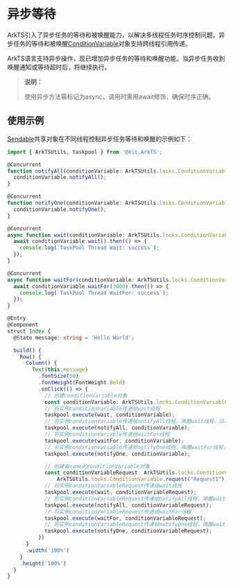 # 异步等待
<!--Kit: ArkTS-->
<!--Subsystem: commonlibrary-->
<!--Owner: @lijiamin2025-->
<!--SE: @weng-changcheng-->
<!--TSE: @kirl75; @zsw_zhushiwei-->

ArkTS引入了异步任务的等待和被唤醒能力，以解决多线程任务时序控制问题。异步任务的等待和被唤醒[ConditionVariable](../reference/apis-arkts/arkts-apis-arkts-utils-locks.md#conditionvariable18)对象支持跨线程引用传递。

ArkTS语言支持异步操作，现已增加异步任务的等待和唤醒功能。当异步任务收到唤醒通知或等待超时后，将继续执行。

> **说明：**
>
> 使用异步方法需标记为async，调用时需用await修饰，确保时序正确。

## 使用示例

[Sendable](arkts-sendable.md)共享对象在不同线程控制异步任务等待和唤醒的示例如下：

```ts
import { ArkTSUtils, taskpool } from '@kit.ArkTS';

@Concurrent
function notifyAll(conditionVariable: ArkTSUtils.locks.ConditionVariable) {
  conditionVariable.notifyAll();
}

@Concurrent
function notifyOne(conditionVariable: ArkTSUtils.locks.ConditionVariable) {
  conditionVariable.notifyOne();
}

@Concurrent
async function wait(conditionVariable: ArkTSUtils.locks.ConditionVariable) {
  await conditionVariable.wait().then(() => {
    console.log(`TaskPool Thread Wait: success`);
  });
}

@Concurrent
async function waitFor(conditionVariable: ArkTSUtils.locks.ConditionVariable) {
  await conditionVariable.waitFor(3000).then(() => {
    console.log(`TaskPool Thread WaitFor: success`);
  });
}

@Entry
@Component
struct Index {
  @State message: string = 'Hello World';

  build() {
    Row() {
      Column() {
        Text(this.message)
          .fontSize(50)
          .fontWeight(FontWeight.Bold)
          .onClick(() => {
            // 创建conditionVariable对象
            const conditionVariable: ArkTSUtils.locks.ConditionVariable = new ArkTSUtils.locks.ConditionVariable();
            // 将实例conditionVariable传递给wait线程
            taskpool.execute(wait, conditionVariable);
            // 将实例conditionVariable传递给notifyAll线程，唤醒wait线程，日志输出"TaskPool Thread Wait: success"
            taskpool.execute(notifyAll, conditionVariable);
            // 将实例conditionVariable传递给waitFor线程
            taskpool.execute(waitFor, conditionVariable);
            // 将实例conditionVariable传递给notifyOne线程，唤醒waitFor线程，日志输出"TaskPool Thread WaitFor: success"
            taskpool.execute(notifyOne, conditionVariable);

            // 创建有name的conditionVariable对象
            const conditionVariableRequest: ArkTSUtils.locks.ConditionVariable =
                ArkTSUtils.locks.ConditionVariable.request("Request1");
            // 将实例conditionVariableRequest传递给wait线程
            taskpool.execute(wait, conditionVariableRequest);
            // 将实例conditionVariableRequest传递给notifyAll线程，唤醒wait线程，日志输出"TaskPool Thread Wait: success"
            taskpool.execute(notifyAll, conditionVariableRequest);
            // 将实例conditionVariableRequest传递给waitFor线程
            taskpool.execute(waitFor, conditionVariableRequest);
            // 将实例conditionVariableRequest传递给notifyOne线程，唤醒waitFor线程，日志输出"TaskPool Thread WaitFor: success"
            taskpool.execute(notifyOne, conditionVariableRequest);
          })
      }
      .width('100%')
    }
    .height('100%')
  }
}
```
